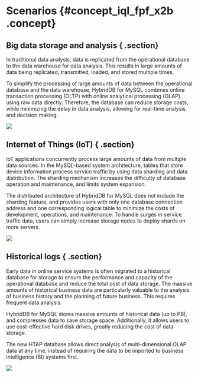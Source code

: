 # Scenarios {#concept_iql_fpf_x2b .concept}

## Big data storage and analysis { .section}

In traditional data analysis, data is replicated from the operational database to the data warehouse for data analysis. This results in large amounts of data being replicated, transmitted, loaded, and stored multiple times.

To simplify the processing of large amounts of data between the operational database and the data warehouse, HybridDB for MySQL combines online transaction processing \(OLTP\) with online analytical processing \(OLAP\) using raw data directly. Therefore, the database can reduce storage costs, while minimizing the delay in data analysis, allowing for real-time analysis and decision making.

![](http://static-aliyun-doc.oss-cn-hangzhou.aliyuncs.com/assets/img/18479/153690595810128_en-US.png)

## Internet of Things \(IoT\) { .section}

IoT applications concurrently process large amounts of data from multiple data sources. In the MySQL-based system architecture, tables that store device information process service traffic by using data sharding and data distribution. The sharding mechanism increases the difficulty of database operation and maintenance, and limits system expansion.

The distributed architecture of HybridDB for MySQL does not include the sharding feature, and provides users with only one database connection address and one corresponding logical table to minimize the costs of development, operations, and maintenance. To handle surges in service traffic data, users can simply increase storage nodes to deploy shards on more servers.

![](http://static-aliyun-doc.oss-cn-hangzhou.aliyuncs.com/assets/img/18479/153690595810129_en-US.png)

## Historical logs { .section}

Early data in online service systems is often migrated to a historical database for storage to ensure the performance and capacity of the operational database and reduce the total cost of data storage. The massive amounts of historical business data are particularly valuable to the analysis of business history and the planning of future business. This requires frequent data analysis.

HybridDB for MySQL stores massive amounts of historical data \(up to PB\), and compresses data to save storage space. Additionally, it allows users to use cost-effective hard disk drives, greatly reducing the cost of data storage.

The new HTAP database allows direct analysis of multi-dimensional OLAP data at any time, instead of requiring the data to be imported to business intelligence \(BI\) systems first.

![](http://static-aliyun-doc.oss-cn-hangzhou.aliyuncs.com/assets/img/18479/153690595810130_en-US.png)

